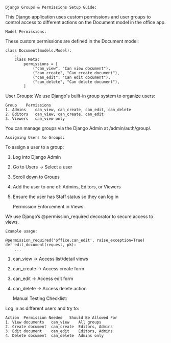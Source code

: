     Django Groups & Permissions Setup Guide:

This Django application uses custom permissions and user groups to control access to different actions on the Document model in the office app.

    Model Permissions:

These custom permissions are defined in the Document model:

    class Document(models.Model):
        ...
        class Meta:
            permissions = [
                ("can_view", "Can view document"),
                ("can_create", "Can create document"),
                ("can_edit", "Can edit document"),
                ("can_delete", "Can delete document"),
            ]

User Groups:
We use Django's built-in group system to organize users:

    Group 	 Permissions
    1. Admins	 can_view, can_create, can_edit, can_delete
    2. Editors	 can_view, can_create, can_edit
    3. Viewers	 can_view only

You can manage groups via the Django Admin at /admin/auth/group/.

    Assigning Users to Groups:

To assign a user to a group:

1. Log into Django Admin
2. Go to Users → Select a user
3. Scroll down to Groups
4. Add the user to one of: Admins, Editors, or Viewers
5. Ensure the user has Staff status so they can log in

    Permission Enforcement in Views:

We use Django’s @permission_required decorator to secure access to views.

    Example usage:

    @permission_required('office.can_edit', raise_exception=True)
    def edit_document(request, pk):
        ...

1. can_view → Access list/detail views
2. can_create → Access create form
3. can_edit → Access edit form
4. can_delete → Access delete action


    Manual Testing Checklist:

Log in as different users and try to:

    Action	Permission Needed	Should Be Allowed For
    1. View documents	can_view	All groups
    2. Create document	can_create	Editors, Admins
    3. Edit document	can_edit	Editors, Admins
    4. Delete document	can_delete	Admins only